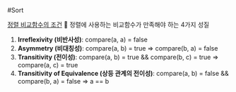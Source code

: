 #Sort 

[정렬 비교함수의 조건](https://www.acmicpc.net/board/view/61621)
📌 정렬에 사용하는 비교함수가 만족해야 하는 4가지 성질
1. **Irreflexivity (비반사성)**: compare(a, a) = false
2. **Asymmetry (비대칭성)**: compare(a, b) = true => compare(b, a) = false
3. **Transitivity (전이성)**: compare(a, b) = true && compare(b, c) = true => compare(a, c) = true
4. **Transitivity of Equivalence (상등 관계의 전이성)**: compare(a, b) = false && compare(b, a) = false => a == b
